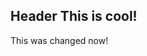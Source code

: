 <grid-plate layout="1-1" responsive-size="sm" responsive-width="900" breakpoint-sm="900" breakpoint-md="1200" breakpoint-lg="1500" breakpoint-xl="1800" hide-ops><h2 id="header-3d9237b9-c3f8-2f79-2f23-c51273fdc87b" slot="col-1">Header This is cool!</h2>
<p slot="col-2">This was changed now!</p>
</grid-plate>
<p></p>
